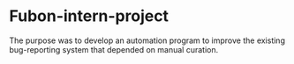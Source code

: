 # Fubon-intern-project  

The purpose was to develop an automation program to improve the existing bug-reporting system that depended on manual curation.
